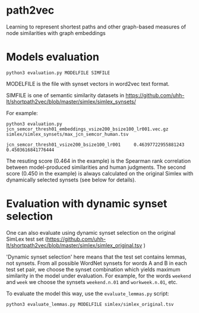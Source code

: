 # path2vec
Learning to represent shortest paths and other graph-based measures of node similarities with graph embeddings

# Models evaluation

`python3 evaluation.py MODELFILE SIMFILE`

MODELFILE is the file with synset vectors in word2vec text format.

SIMFILE is one of semantic similarity datasets in https://github.com/uhh-lt/shortpath2vec/blob/master/simlex/simlex_synsets/

For example:

`python3 evaluation.py jcn_semcor_thresh01_embeddings_vsize200_bsize100_lr001.vec.gz simlex/simlex_synsets/max_jcn_semcor_human.tsv`

`jcn_semcor_thresh01_vsize200_bsize100_lr001     0.46397722955881243     0.4503616841776444`

The resuting score (0.464 in the example) is the Spearman rank correlation between model-produced similarities and human judgments.
The second score (0.450 in the example) is always calculated on the original Simlex with dynamically selected synsets
(see below for details).

# Evaluation with dynamic synset selection

One can also evaluate using dynamic synset selection on the original SimLex test set
(https://github.com/uhh-lt/shortpath2vec/blob/master/simlex/simlex_original.tsv )

'Dynamic synset selection' here means that the test set contains lemmas, not synsets.
From all possible WordNet synsets for words A and B in each test set pair, we choose the synset combination which yields
maximum similarity in the model under evaluation. For example, for the words `weekend` and `week` we choose the synsets
`weekend.n.01` and `workweek.n.01`, etc.

To evaluate the model this way, use the `evaluate_lemmas.py` script:

`python3 evaluate_lemmas.py MODELFILE simlex/simlex_original.tsv`
